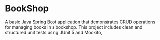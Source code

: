 # BookShop
A basic Java Spring Boot application that demonstrates CRUD operations for managing books in a bookshop. This project includes clean and structured unit tests using JUnit 5 and Mockito, 
